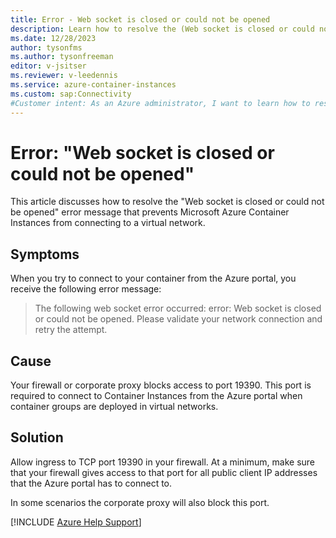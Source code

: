 ```yaml
---
title: Error - Web socket is closed or could not be opened
description: Learn how to resolve the (Web socket is closed or could not be opened) error. This error prevents you from connecting to your container from a virtual network.
ms.date: 12/28/2023
author: tysonfms
ms.author: tysonfreeman
editor: v-jsitser
ms.reviewer: v-leedennis
ms.service: azure-container-instances
ms.custom: sap:Connectivity
#Customer intent: As an Azure administrator, I want to learn how to resolve the "Web socket is closed or could not be opened" error so that I can successfully deploy an image onto a container instance.
---
```

# Error: "Web socket is closed or could not be opened"

This article discusses how to resolve the "Web socket is closed or could not be opened" error message that prevents Microsoft Azure Container Instances from connecting to a virtual network.

## Symptoms

When you try to connect to your container from the Azure portal, you receive the following error message:

> The following web socket error occurred: error: Web socket is closed or could not be opened. Please validate your network connection and retry the attempt.

## Cause

Your firewall or corporate proxy blocks access to port 19390. This port is required to connect to Container Instances from the Azure portal when container groups are deployed in virtual networks.

## Solution

Allow ingress to TCP port 19390 in your firewall. At a minimum, make sure that your firewall gives access to that port for all public client IP addresses that the Azure portal has to connect to.

In some scenarios the corporate proxy will also block this port.

[!INCLUDE [Azure Help Support](../../../includes/azure-help-support.md)]
